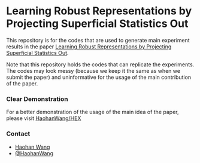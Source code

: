 # Learning Robust Representations by Projecting Superficial Statistics Out

This repository is for the codes that are used to generate main experiment results in the paper [Learning Robust Representations by Projecting Superficial Statistics Out](https://openreview.net/pdf?id=rJEjjoR9K7). 

Note that this repository holds the codes that can replicate the experiments. The codes may look messy (because we keep it the same as when we submit the paper) and uninformative for the usage of the main contribution of the paper. 

### Clear Demonstration
For a better demonstration of the usage of the main idea of the paper, please visit [HaohanWang/HEX](https://github.com/HaohanWang/HEX)

### Contact
- [Haohan Wang](http://www.cs.cmu.edu/~haohanw/)
- [@HaohanWang](https://twitter.com/HaohanWang)
